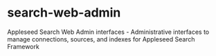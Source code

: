 # search-web-admin
Appleseed Search Web Admin interfaces - Administrative interfaces to manage connections, sources, and indexes for Appleseed Search Framework
